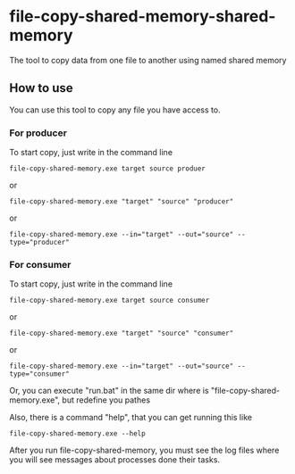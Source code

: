 # file-copy-shared-memory-shared-memory
The tool to copy data from one file to another using named shared memory

## How to use
You can use this tool to copy any file you have access to.

### For producer
To start copy, just write in the command line 
```
file-copy-shared-memory.exe target source produer
```
or
```
file-copy-shared-memory.exe "target" "source" "producer"
```
or
```
file-copy-shared-memory.exe --in="target" --out="source" --type="producer"
```

### For consumer
To start copy, just write in the command line 
```
file-copy-shared-memory.exe target source consumer
```
or
```
file-copy-shared-memory.exe "target" "source" "consumer"
```
or
```
file-copy-shared-memory.exe --in="target" --out="source" --type="consumer"
```

Or, you can execute "run.bat" in the same dir where is "file-copy-shared-memory.exe", but redefine you pathes

Also, there is a command "help", that you can get running this like
```
file-copy-shared-memory.exe --help
```

After you run file-copy-shared-memory, you must see the log files where you will see messages about processes done their tasks.